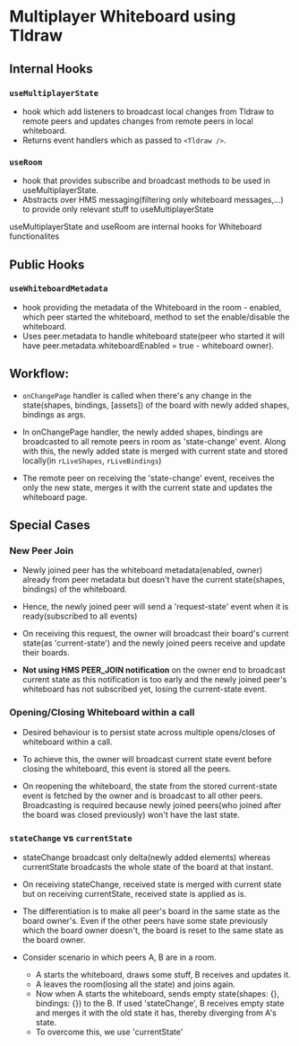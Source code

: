 # Multiplayer Whiteboard using Tldraw

## Internal Hooks

### `useMultiplayerState`

- hook which add listeners to broadcast local changes from Tldraw to remote peers
  and updates changes from remote peers in local whiteboard.
- Returns event handlers which as passed to `<Tldraw />`.

### `useRoom`

- hook that provides subscribe and broadcast methods to be used in useMultiplayerState.
- Abstracts over HMS messaging(filtering only whiteboard messages,...) to provide only relevant stuff to useMultiplayerState

useMultiplayerState and useRoom are internal hooks for Whiteboard functionalites

## Public Hooks

### `useWhiteboardMetadata`

- hook providing the metadata of the Whiteboard in the room - enabled, which peer started the whiteboard, method to set the enable/disable the whiteboard.
- Uses peer.metadata to handle whiteboard state(peer who started it will have peer.metadata.whiteboardEnabled = true - whiteboard owner).

## Workflow:

- `onChangePage` handler is called when there's any change in the state(shapes, bindings, [assets]) of the board with newly added shapes, bindings as args.

- In onChangePage handler, the newly added shapes, bindings are broadcasted to all remote peers in room as 'state-change' event. Along with this, the newly added state is merged with current state and stored locally(in `rLiveShapes`, `rLiveBindings`)

- The remote peer on receiving the 'state-change' event, receives the only the new state, merges it with the current state and updates the whiteboard page.

## Special Cases

### New Peer Join

- Newly joined peer has the whiteboard metadata(enabled, owner) already from peer metadata but doesn't have the current state(shapes, bindings) of the whiteboard.

- Hence, the newly joined peer will send a 'request-state' event when it is ready(subscribed to all events)

- On receiving this request, the owner will broadcast their board's current state(as 'current-state') and the newly joined peers receive and update their boards.

- **Not using HMS PEER_JOIN notification** on the owner end to broadcast current state as this notification is too early and the newly joined peer's whiteboard has not subscribed yet, losing the current-state event.

### Opening/Closing Whiteboard within a call

- Desired behaviour is to persist state across multiple opens/closes of whiteboard within a call.

- To achieve this, the owner will broadcast current state event before closing the whiteboard, this event is stored all the peers.

- On reopening the whiteboard, the state from the stored current-state event is fetched by the owner and is broadcast to all other peers. Broadcasting is required because newly joined peers(who joined after the board was closed previously) won't have the last state.

### `stateChange` vs `currentState`

- stateChange broadcast only delta(newly added elements) whereas currentState broadcasts the whole state of the board at that instant.

- On receiving stateChange, received state is merged with current state but on receiving currentState, received state is applied as is.

- The differentiation is to make all peer's board in the same state as the board owner's. Even if the other peers have some state previously which the board owner doesn't, the board is reset to the same state as the board owner.

- Consider scenario in which peers A, B are in a room.
  - A starts the whiteboard, draws some stuff, B receives and updates it.
  - A leaves the room(losing all the state) and joins again.
  - Now when A starts the whiteboard, sends empty state(shapes: {}, bindings: {}) to the B. If used 'stateChange', B receives empty state and merges it with the old state it has, thereby diverging from A's state.
  - To overcome this, we use 'currentState'
